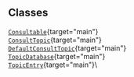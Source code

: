 ## Classes

[`Consultable`](../object/Consultable.html#Consultable){target="main"}\
[`ConsultTopic`](../object/ConsultTopic.html#ConsultTopic){target="main"}\
[`DefaultConsultTopic`](../object/DefaultConsultTopic.html#DefaultConsultTopic){target="main"}\
[`TopicDatabase`](../object/TopicDatabase.html#TopicDatabase){target="main"}\
[`TopicEntry`](../object/TopicEntry.html#TopicEntry){target="main"}\
